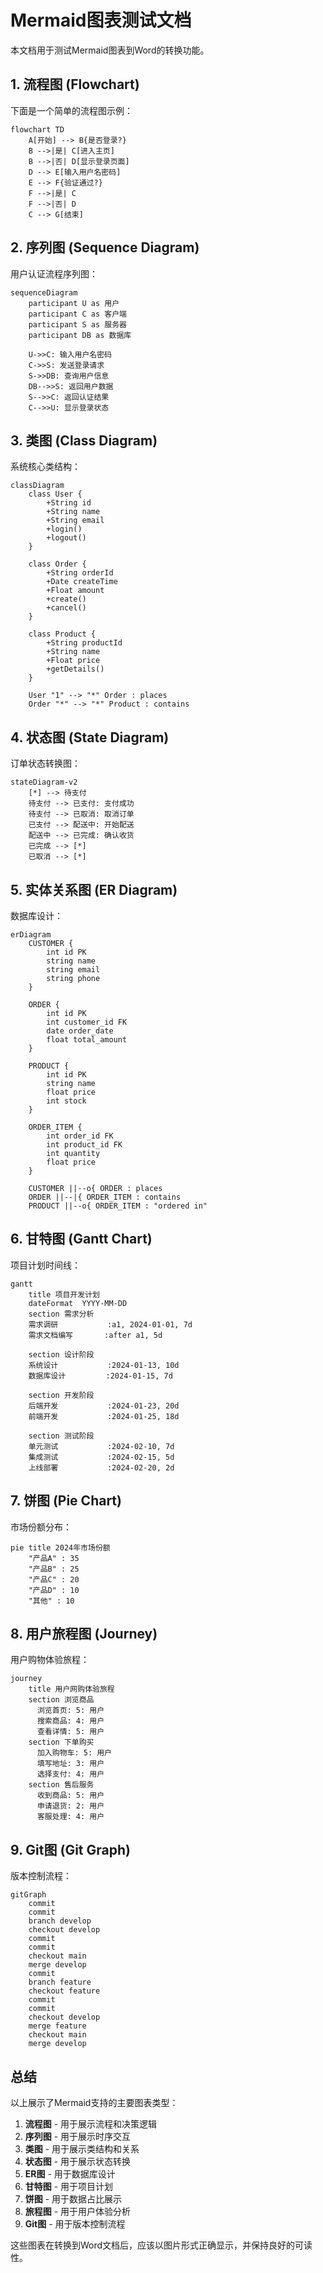 # Mermaid图表测试文档

本文档用于测试Mermaid图表到Word的转换功能。

## 1. 流程图 (Flowchart)

下面是一个简单的流程图示例：

```mermaid
flowchart TD
    A[开始] --> B{是否登录?}
    B -->|是| C[进入主页]
    B -->|否| D[显示登录页面]
    D --> E[输入用户名密码]
    E --> F{验证通过?}
    F -->|是| C
    F -->|否| D
    C --> G[结束]
```

## 2. 序列图 (Sequence Diagram)

用户认证流程序列图：

```mermaid
sequenceDiagram
    participant U as 用户
    participant C as 客户端
    participant S as 服务器
    participant DB as 数据库
    
    U->>C: 输入用户名密码
    C->>S: 发送登录请求
    S->>DB: 查询用户信息
    DB-->>S: 返回用户数据
    S-->>C: 返回认证结果
    C-->>U: 显示登录状态
```

## 3. 类图 (Class Diagram)

系统核心类结构：

```mermaid
classDiagram
    class User {
        +String id
        +String name
        +String email
        +login()
        +logout()
    }
    
    class Order {
        +String orderId
        +Date createTime
        +Float amount
        +create()
        +cancel()
    }
    
    class Product {
        +String productId
        +String name
        +Float price
        +getDetails()
    }
    
    User "1" --> "*" Order : places
    Order "*" --> "*" Product : contains
```

## 4. 状态图 (State Diagram)

订单状态转换图：

```mermaid
stateDiagram-v2
    [*] --> 待支付
    待支付 --> 已支付: 支付成功
    待支付 --> 已取消: 取消订单
    已支付 --> 配送中: 开始配送
    配送中 --> 已完成: 确认收货
    已完成 --> [*]
    已取消 --> [*]
```

## 5. 实体关系图 (ER Diagram)

数据库设计：

```mermaid
erDiagram
    CUSTOMER {
        int id PK
        string name
        string email
        string phone
    }
    
    ORDER {
        int id PK
        int customer_id FK
        date order_date
        float total_amount
    }
    
    PRODUCT {
        int id PK
        string name
        float price
        int stock
    }
    
    ORDER_ITEM {
        int order_id FK
        int product_id FK
        int quantity
        float price
    }
    
    CUSTOMER ||--o{ ORDER : places
    ORDER ||--|{ ORDER_ITEM : contains
    PRODUCT ||--o{ ORDER_ITEM : "ordered in"
```

## 6. 甘特图 (Gantt Chart)

项目计划时间线：

```mermaid
gantt
    title 项目开发计划
    dateFormat  YYYY-MM-DD
    section 需求分析
    需求调研           :a1, 2024-01-01, 7d
    需求文档编写       :after a1, 5d
    
    section 设计阶段
    系统设计           :2024-01-13, 10d
    数据库设计         :2024-01-15, 7d
    
    section 开发阶段
    后端开发           :2024-01-23, 20d
    前端开发           :2024-01-25, 18d
    
    section 测试阶段
    单元测试           :2024-02-10, 7d
    集成测试           :2024-02-15, 5d
    上线部署           :2024-02-20, 2d
```

## 7. 饼图 (Pie Chart)

市场份额分布：

```mermaid
pie title 2024年市场份额
    "产品A" : 35
    "产品B" : 25
    "产品C" : 20
    "产品D" : 10
    "其他" : 10
```

## 8. 用户旅程图 (Journey)

用户购物体验旅程：

```mermaid
journey
    title 用户网购体验旅程
    section 浏览商品
      浏览首页: 5: 用户
      搜索商品: 4: 用户
      查看详情: 5: 用户
    section 下单购买
      加入购物车: 5: 用户
      填写地址: 3: 用户
      选择支付: 4: 用户
    section 售后服务
      收到商品: 5: 用户
      申请退货: 2: 用户
      客服处理: 4: 用户
```

## 9. Git图 (Git Graph)

版本控制流程：

```mermaid
gitGraph
    commit
    commit
    branch develop
    checkout develop
    commit
    commit
    checkout main
    merge develop
    commit
    branch feature
    checkout feature
    commit
    commit
    checkout develop
    merge feature
    checkout main
    merge develop
```

## 总结

以上展示了Mermaid支持的主要图表类型：

1. **流程图** - 用于展示流程和决策逻辑
2. **序列图** - 用于展示时序交互
3. **类图** - 用于展示类结构和关系
4. **状态图** - 用于展示状态转换
5. **ER图** - 用于数据库设计
6. **甘特图** - 用于项目计划
7. **饼图** - 用于数据占比展示
8. **旅程图** - 用于用户体验分析
9. **Git图** - 用于版本控制流程

这些图表在转换到Word文档后，应该以图片形式正确显示，并保持良好的可读性。
